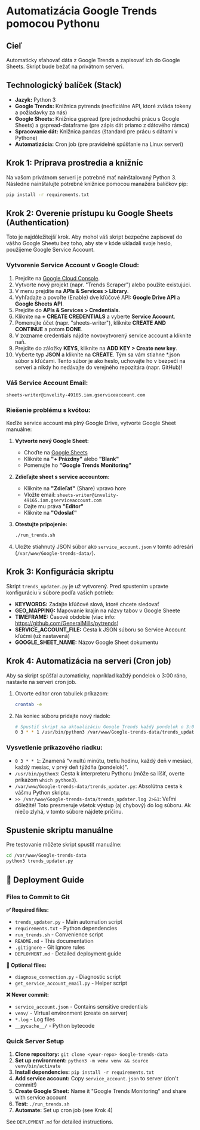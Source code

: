 # Automatizácia Google Trends pomocou Pythonu

## Cieľ
Automaticky sťahovať dáta z Google Trends a zapisovať ich do Google Sheets. Skript bude bežať na privátnom serveri.

## Technologický balíček (Stack)
- **Jazyk:** Python 3
- **Google Trends:** Knižnica pytrends (neoficiálne API, ktoré zvláda tokeny a požiadavky za nás)
- **Google Sheets:** Knižnica gspread (pre jednoduchú prácu s Google Sheets) a gspread-dataframe (pre zápis dát priamo z dátového rámca)
- **Spracovanie dát:** Knižnica pandas (štandard pre prácu s dátami v Pythone)
- **Automatizácia:** Cron job (pre pravidelné spúšťanie na Linux serveri)

## Krok 1: Príprava prostredia a knižníc
Na vašom privátnom serveri je potrebné mať nainštalovaný Python 3. Následne nainštalujte potrebné knižnice pomocou manažéra balíčkov pip:

```bash
pip install -r requirements.txt
```

## Krok 2: Overenie prístupu ku Google Sheets (Authentication)
Toto je najdôležitejší krok. Aby mohol váš skript bezpečne zapisovať do vášho Google Sheetu bez toho, aby ste v kóde ukladali svoje heslo, použijeme Google Service Account.

### Vytvorenie Service Account v Google Cloud:
1. Prejdite na [Google Cloud Console](https://console.cloud.google.com/).
2. Vytvorte nový projekt (napr. "Trends Scraper") alebo použite existujúci.
3. V menu prejdite na **APIs & Services > Library**.
4. Vyhľadajte a povoľte (Enable) dve kľúčové API: **Google Drive API** a **Google Sheets API**.
5. Prejdite do **APIs & Services > Credentials**.
6. Kliknite na **+ CREATE CREDENTIALS** a vyberte **Service Account**.
7. Pomenujte účet (napr. "sheets-writer"), kliknite **CREATE AND CONTINUE** a potom **DONE**.
8. V zozname credentials nájdite novovytvorený service account a kliknite naň.
9. Prejdite do záložky **KEYS**, kliknite na **ADD KEY > Create new key**.
10. Vyberte typ **JSON** a kliknite na **CREATE**. Tým sa vám stiahne *.json súbor s kľúčami. Tento súbor je ako heslo, uchovajte ho v bezpečí na serveri a nikdy ho nedávajte do verejného repozitára (napr. GitHub)!

### **Váš Service Account Email:**
```
sheets-writer@invelity-49165.iam.gserviceaccount.com
```

### **Riešenie problému s kvótou:**
Keďže service account má plný Google Drive, vytvorte Google Sheet manuálne:

1. **Vytvorte nový Google Sheet:**
   - Choďte na [Google Sheets](https://sheets.google.com/)
   - Kliknite na **"+ Prázdny"** alebo **"Blank"**
   - Pomenujte ho **"Google Trends Monitoring"**

2. **Zdieľajte sheet s service accountom:**
   - Kliknite na **"Zdieľať"** (Share) vpravo hore
   - Vložte email: `sheets-writer@invelity-49165.iam.gserviceaccount.com`
   - Dajte mu práva **"Editor"**
   - Kliknite na **"Odoslať"**

3. **Otestujte pripojenie:**
   ```bash
   ./run_trends.sh
   ```
5. Uložte stiahnutý JSON súbor ako `service_account.json` v tomto adresári (`/var/www/Google-trends-data/`).

## Krok 3: Konfigurácia skriptu
Skript `trends_updater.py` je už vytvorený. Pred spustením upravte konfiguráciu v súbore podľa vašich potrieb:

- **KEYWORDS:** Zadajte kľúčové slová, ktoré chcete sledovať
- **GEO_MAPPING:** Mapovanie krajín na názvy tabov v Google Sheete
- **TIMEFRAME:** Časové obdobie (viac info: https://github.com/GeneralMills/pytrends)
- **SERVICE_ACCOUNT_FILE:** Cesta k JSON súboru so Service Account kľúčmi (už nastavená)
- **GOOGLE_SHEET_NAME:** Názov Google Sheet dokumentu

## Krok 4: Automatizácia na serveri (Cron job)
Aby sa skript spúšťal automaticky, napríklad každý pondelok o 3:00 ráno, nastavte na serveri cron job.

1. Otvorte editor cron tabuliek príkazom:
   ```bash
   crontab -e
   ```

2. Na koniec súboru pridajte nový riadok:
   ```bash
   # Spustiť skript na aktualizáciu Google Trends každý pondelok o 3:00
   0 3 * * 1 /usr/bin/python3 /var/www/Google-trends-data/trends_updater.py >> /var/www/Google-trends-data/trends_updater.log 2>&1
   ```

### Vysvetlenie príkazového riadku:
- `0 3 * * 1`: Znamená "v nultú minútu, tretiu hodinu, každý deň v mesiaci, každý mesiac, v prvý deň týždňa (pondelok)".
- `/usr/bin/python3`: Cesta k interpreteru Pythonu (môže sa líšiť, overte príkazom `which python3`).
- `/var/www/Google-trends-data/trends_updater.py`: Absolútna cesta k vášmu Python skriptu.
- `>> /var/www/Google-trends-data/trends_updater.log 2>&1`: Veľmi dôležité! Toto presmeruje všetok výstup (aj chybový) do log súboru. Ak niečo zlyhá, v tomto súbore nájdete príčinu.

## Spustenie skriptu manuálne
Pre testovanie môžete skript spustiť manuálne:
```bash
cd /var/www/Google-trends-data
python3 trends_updater.py
```

## 🚀 Deployment Guide

### Files to Commit to Git
**✅ Required files:**
- `trends_updater.py` - Main automation script
- `requirements.txt` - Python dependencies
- `run_trends.sh` - Convenience script
- `README.md` - This documentation
- `.gitignore` - Git ignore rules
- `DEPLOYMENT.md` - Detailed deployment guide

**🔧 Optional files:**
- `diagnose_connection.py` - Diagnostic script
- `get_service_account_email.py` - Helper script

**❌ Never commit:**
- `service_account.json` - Contains sensitive credentials
- `venv/` - Virtual environment (create on server)
- `*.log` - Log files
- `__pycache__/` - Python bytecode

### Quick Server Setup
1. **Clone repository:** `git clone <your-repo> Google-trends-data`
2. **Set up environment:** `python3 -m venv venv && source venv/bin/activate`
3. **Install dependencies:** `pip install -r requirements.txt`
4. **Add service account:** Copy `service_account.json` to server (don't commit!)
5. **Create Google Sheet:** Name it "Google Trends Monitoring" and share with service account
6. **Test:** `./run_trends.sh`
7. **Automate:** Set up cron job (see Krok 4)

See `DEPLOYMENT.md` for detailed instructions.
